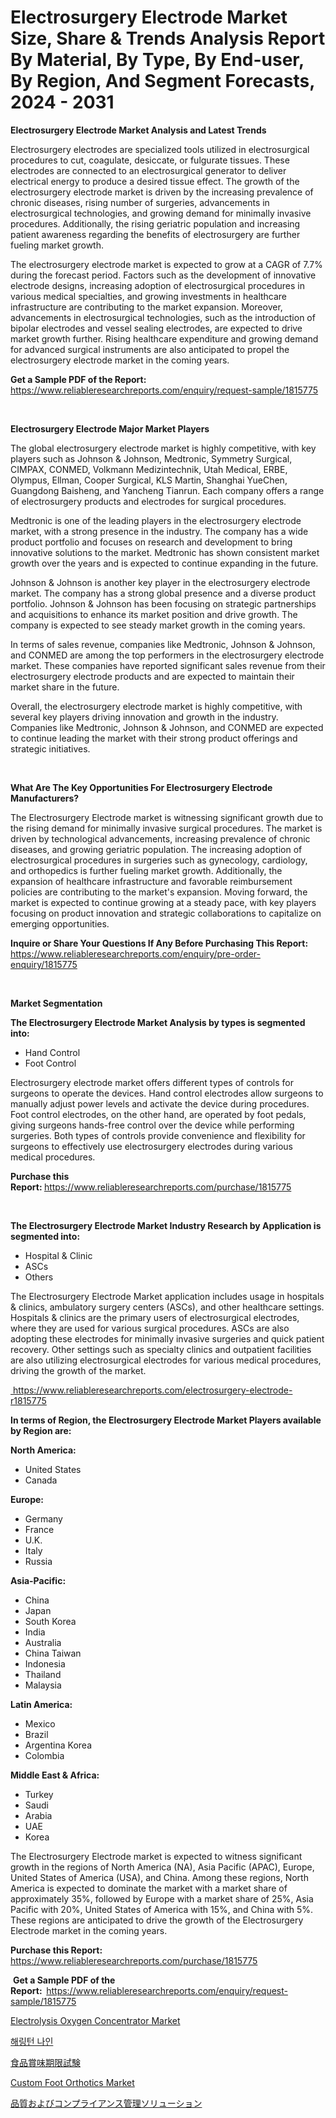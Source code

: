 <p><h1>Electrosurgery Electrode Market Size, Share & Trends Analysis Report By Material, By Type, By End-user, By Region, And Segment Forecasts, 2024 - 2031</h1></p><p><strong>Electrosurgery Electrode Market Analysis and Latest Trends</strong></p>
<p><p>Electrosurgery electrodes are specialized tools utilized in electrosurgical procedures to cut, coagulate, desiccate, or fulgurate tissues. These electrodes are connected to an electrosurgical generator to deliver electrical energy to produce a desired tissue effect. The growth of the electrosurgery electrode market is driven by the increasing prevalence of chronic diseases, rising number of surgeries, advancements in electrosurgical technologies, and growing demand for minimally invasive procedures. Additionally, the rising geriatric population and increasing patient awareness regarding the benefits of electrosurgery are further fueling market growth.</p><p>The electrosurgery electrode market is expected to grow at a CAGR of 7.7% during the forecast period. Factors such as the development of innovative electrode designs, increasing adoption of electrosurgical procedures in various medical specialties, and growing investments in healthcare infrastructure are contributing to the market expansion. Moreover, advancements in electrosurgical technologies, such as the introduction of bipolar electrodes and vessel sealing electrodes, are expected to drive market growth further. Rising healthcare expenditure and growing demand for advanced surgical instruments are also anticipated to propel the electrosurgery electrode market in the coming years.</p></p>
<p><strong>Get a Sample PDF of the Report:&nbsp;</strong> <a href="https://www.reliableresearchreports.com/enquiry/request-sample/1815775">https://www.reliableresearchreports.com/enquiry/request-sample/1815775</a></p>
<p>&nbsp;</p>
<p><strong>Electrosurgery Electrode Major Market Players</strong></p>
<p><p>The global electrosurgery electrode market is highly competitive, with key players such as Johnson & Johnson, Medtronic, Symmetry Surgical, CIMPAX, CONMED, Volkmann Medizintechnik, Utah Medical, ERBE, Olympus, Ellman, Cooper Surgical, KLS Martin, Shanghai YueChen, Guangdong Baisheng, and Yancheng Tianrun. Each company offers a range of electrosurgery products and electrodes for surgical procedures.</p><p>Medtronic is one of the leading players in the electrosurgery electrode market, with a strong presence in the industry. The company has a wide product portfolio and focuses on research and development to bring innovative solutions to the market. Medtronic has shown consistent market growth over the years and is expected to continue expanding in the future.</p><p>Johnson & Johnson is another key player in the electrosurgery electrode market. The company has a strong global presence and a diverse product portfolio. Johnson & Johnson has been focusing on strategic partnerships and acquisitions to enhance its market position and drive growth. The company is expected to see steady market growth in the coming years.</p><p>In terms of sales revenue, companies like Medtronic, Johnson & Johnson, and CONMED are among the top performers in the electrosurgery electrode market. These companies have reported significant sales revenue from their electrosurgery electrode products and are expected to maintain their market share in the future.</p><p>Overall, the electrosurgery electrode market is highly competitive, with several key players driving innovation and growth in the industry. Companies like Medtronic, Johnson & Johnson, and CONMED are expected to continue leading the market with their strong product offerings and strategic initiatives.</p></p>
<p>&nbsp;</p>
<p><strong>What Are The Key Opportunities For Electrosurgery Electrode Manufacturers?</strong></p>
<p><p>The Electrosurgery Electrode market is witnessing significant growth due to the rising demand for minimally invasive surgical procedures. The market is driven by technological advancements, increasing prevalence of chronic diseases, and growing geriatric population. The increasing adoption of electrosurgical procedures in surgeries such as gynecology, cardiology, and orthopedics is further fueling market growth. Additionally, the expansion of healthcare infrastructure and favorable reimbursement policies are contributing to the market's expansion. Moving forward, the market is expected to continue growing at a steady pace, with key players focusing on product innovation and strategic collaborations to capitalize on emerging opportunities.</p></p>
<p><strong>Inquire or Share Your Questions If Any Before Purchasing This Report:</strong> <a href="https://www.reliableresearchreports.com/enquiry/pre-order-enquiry/1815775">https://www.reliableresearchreports.com/enquiry/pre-order-enquiry/1815775</a></p>
<p>&nbsp;</p>
<p><strong>Market Segmentation</strong></p>
<p><strong>The Electrosurgery Electrode Market Analysis by types is segmented into:</strong></p>
<p><ul><li>Hand Control</li><li>Foot Control</li></ul></p>
<p><p>Electrosurgery electrode market offers different types of controls for surgeons to operate the devices. Hand control electrodes allow surgeons to manually adjust power levels and activate the device during procedures. Foot control electrodes, on the other hand, are operated by foot pedals, giving surgeons hands-free control over the device while performing surgeries. Both types of controls provide convenience and flexibility for surgeons to effectively use electrosurgery electrodes during various medical procedures.</p></p>
<p><strong>Purchase this Report:&nbsp;</strong><a href="https://www.reliableresearchreports.com/purchase/1815775">https://www.reliableresearchreports.com/purchase/1815775</a></p>
<p>&nbsp;</p>
<p><strong>The Electrosurgery Electrode Market Industry Research by Application is segmented into:</strong></p>
<p><ul><li>Hospital & Clinic</li><li>ASCs</li><li>Others</li></ul></p>
<p><p>The Electrosurgery Electrode Market application includes usage in hospitals & clinics, ambulatory surgery centers (ASCs), and other healthcare settings. Hospitals & clinics are the primary users of electrosurgical electrodes, where they are used for various surgical procedures. ASCs are also adopting these electrodes for minimally invasive surgeries and quick patient recovery. Other settings such as specialty clinics and outpatient facilities are also utilizing electrosurgical electrodes for various medical procedures, driving the growth of the market.</p></p>
<p><a href="https://www.reliableresearchreports.com/electrosurgery-electrode-r1815775">&nbsp;https://www.reliableresearchreports.com/electrosurgery-electrode-r1815775</a></p>
<p><strong>In terms of Region, the Electrosurgery Electrode Market Players available by Region are:</strong></p>
<p>
    <p> <strong> North America: </strong>
        <ul>
            <li>United States</li>
            <li>Canada</li>
        </ul>
        </p> 
    <p> <strong> Europe: </strong>
        <ul>
            <li>Germany</li>
            <li>France</li>
            <li>U.K.</li>
            <li>Italy</li>
            <li>Russia</li>
        </ul>
        </p> 
    <p> <strong> Asia-Pacific: </strong>
        <ul>
            <li>China</li>
            <li>Japan</li>
            <li>South Korea</li>
            <li>India</li>
            <li>Australia</li>
            <li>China Taiwan</li>
            <li>Indonesia</li>
            <li>Thailand</li>
            <li>Malaysia</li>
        </ul>
        </p> 
    <p> <strong> Latin America: </strong>
        <ul>
            <li>Mexico</li>
            <li>Brazil</li>
            <li>Argentina Korea</li>
            <li>Colombia</li>
        </ul>
        </p> 
    <p> <strong> Middle East & Africa: </strong>
        <ul>
            <li>Turkey</li>
            <li>Saudi</li>
            <li>Arabia</li>
            <li>UAE</li>
            <li>Korea</li>
        </ul>
    </p>
    </p>
<p><p>The Electrosurgery Electrode market is expected to witness significant growth in the regions of North America (NA), Asia Pacific (APAC), Europe, United States of America (USA), and China. Among these regions, North America is expected to dominate the market with a market share of approximately 35%, followed by Europe with a market share of 25%, Asia Pacific with 20%, United States of America with 15%, and China with 5%. These regions are anticipated to drive the growth of the Electrosurgery Electrode market in the coming years.</p></p>
<p><strong>Purchase this Report: </strong><a href="https://www.reliableresearchreports.com/purchase/1815775">https://www.reliableresearchreports.com/purchase/1815775</a></p>
<p>&nbsp;<strong>Get a Sample PDF of the Report:&nbsp;&nbsp;</strong><a href="https://www.reliableresearchreports.com/enquiry/request-sample/1815775">https://www.reliableresearchreports.com/enquiry/request-sample/1815775</a></p>
<p><strong></strong></p>
<p><p><a href="https://github.com/RyleeBauch2023/Market-Research-Report-List-1/blob/main/electrolysis-oxygen-concentrator-market.md">Electrolysis Oxygen Concentrator Market</a></p><p><a href="https://github.com/Penelolack456456/Market-Research-Report-List-1/blob/main/790941744724.md">해링턴 나인</a></p><p><a href="https://github.com/FrancoWeber2023/Market-Research-Report-List-1/blob/main/968049849768.md">食品賞味期限試験</a></p><p><a href="https://github.com/Sarissaschmalingtr6fz2739/Market-Research-Report-List-2/blob/main/custom-foot-orthotics-market.md">Custom Foot Orthotics Market</a></p><p><a href="https://github.com/kegley4963/Market-Research-Report-List-1/blob/main/650992149767.md">品質およびコンプライアンス管理ソリューション</a></p></p>